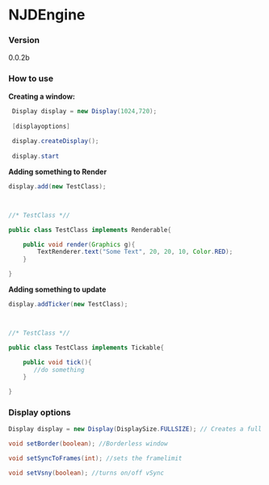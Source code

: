 # NJDEngine


### Version
0.0.2b

### How to use

 
**Creating a window:**
``` java
 Display display = new Display(1024,720);
 
 [displayoptions]
 
 display.createDisplay();
 
 display.start
```

 
**Adding something to Render**
```java
display.add(new TestClass);



//* TestClass *//

public class TestClass implements Renderable{

    public void render(Graphics g){
        TextRenderer.text("Some Text", 20, 20, 10, Color.RED);
    }

}
```

**Adding something to update**
```java
display.addTicker(new TestClass);



//* TestClass *//

public class TestClass implements Tickable{

    public void tick(){
       //do something
    }

}
```


### Display options

```Java
Display display = new Display(DisplaySize.FULLSIZE); // Creates a full sized window

void setBorder(boolean); //Borderless window

void setSyncToFrames(int); //sets the framelimit

void setVsny(boolean); //turns on/off vSync

```
